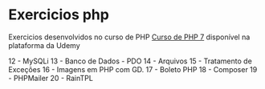 # Exercicios php

Exercicios desenvolvidos no curso de PHP [Curso de PHP 7](https://www.udemy.com/curso-completo-de-php-7/) disponível na plataforma da Udemy

12 - MySQLi
13 - Banco de Dados - PDO
14 - Arquivos
15 - Tratamento de Exceções
16 - Imagens em PHP com GD.
17 - Boleto PHP
18 - Composer
19 - PHPMailer
20 - RainTPL
